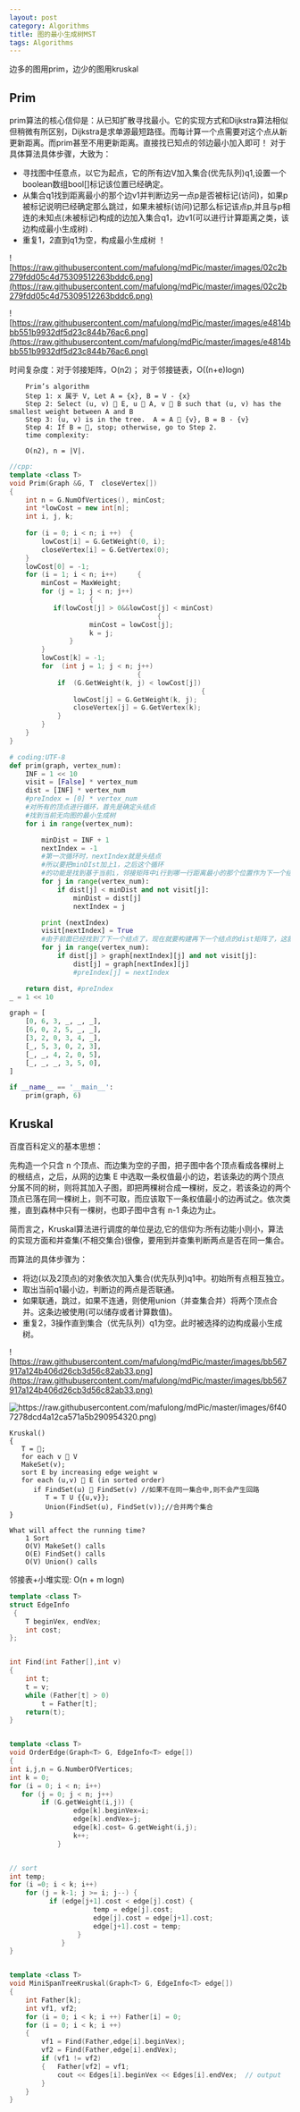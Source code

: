 ```yaml
---
layout: post
category: Algorithms
title: 图的最小生成树MST
tags: Algorithms
---
```


边多的图用prim，边少的图用kruskal

## Prim

prim算法的核心信仰是：从已知扩散寻找最小。它的实现方式和Dijkstra算法相似但稍微有所区别，Dijkstra是求单源最短路径。而每计算一个点需要对这个点从新更新距离。而prim甚至不用更新距离。直接找已知点的邻边最小加入即可！
对于具体算法具体步骤，大致为：

- 寻找图中任意点，以它为起点，它的所有边V加入集合(优先队列)q1,设置一个boolean数组bool[]标记该位置已经确定。
- 从集合q1找到距离最小的那个边v1并判断边另一点p是否被标记(访问)，如果p被标记说明已经确定那么跳过，如果未被标(访问)记那么标记该点p,并且与p相连的未知点(未被标记)构成的边加入集合q1，边v1(可以进行计算距离之类，该边构成最小生成树) .
- 重复1，2直到q1为空，构成最小生成树 ！


![https://raw.githubusercontent.com/mafulong/mdPic/master/images/02c2b279fdd05c4d75309512263bddc6.png](https://raw.githubusercontent.com/mafulong/mdPic/master/images/02c2b279fdd05c4d75309512263bddc6.png)

![https://raw.githubusercontent.com/mafulong/mdPic/master/images/e4814bbb551b9932df5d23c844b76ac6.png](https://raw.githubusercontent.com/mafulong/mdPic/master/images/e4814bbb551b9932df5d23c844b76ac6.png)

时间复杂度：对于邻接矩阵，O(n2)； 对于邻接链表，O((n+e)logn)

```
    Prim’s algorithm
    Step 1: x 属于 V, Let A = {x}, B = V - {x}
    Step 2: Select (u, v)  E, u  A, v  B such that (u, v) has the smallest weight between A and B
    Step 3: (u, v) is in the tree.  A = A  {v}, B = B - {v}
    Step 4: If B = , stop; otherwise, go to Step 2.
    time complexity:

    O(n2), n = |V|.
```

```c++
//cpp:
template <class T>
void Prim(Graph &G, T  closeVertex[])
{
	int n = G.NumOfVertices(), minCost;
	int *lowCost = new int[n];
	int i, j, k;
	
	for (i = 0; i < n; i ++)  {	
		lowCost[i] = G.GetWeight(0, i);
		closeVertex[i] = G.GetVertex(0);
	}
	lowCost[0] = -1;
	for (i = 1; i < n; i++) 	{
		minCost = MaxWeight;	 
		for (j = 1; j < n; j++)
                	{
		   if(lowCost[j] > 0&&lowCost[j] < minCost) 
                                     {
		            minCost = lowCost[j];
		            k = j;
		       }
		}
		lowCost[k] = -1;
		for  (int j = 1; j < n; j++)  
                                { 
			if  (G.GetWeight(k, j) < lowCost[j])
                                                {
				lowCost[j] = G.GetWeight(k, j); 
				closeVertex[j] = G.GetVertex(k);
			}
		}
	}
}

```

```python
# coding:UTF-8
def prim(graph, vertex_num):
    INF = 1 << 10
    visit = [False] * vertex_num
    dist = [INF] * vertex_num
    #preIndex = [0] * vertex_num
    #对所有的顶点进行循环，首先是确定头结点
    #找到当前无向图的最小生成树
    for i in range(vertex_num):

        minDist = INF + 1
        nextIndex = -1
        #第一次循环时，nextIndex就是头结点
        #所以要把minDIst加上1，之后这个循环
        #的功能是找到基于当前i，邻接矩阵中i行到哪一行距离最小的那个位置作为下一个结点，当然前提是那个结点没有去过
        for j in range(vertex_num):
            if dist[j] < minDist and not visit[j]:
                minDist = dist[j]
                nextIndex = j

        print (nextIndex)
        visit[nextIndex] = True
        #由于前面已经找到了下一个结点了，现在就要构建再下一个结点的dist矩阵了，这就要看当前这个nextIndex这一行了
        for j in range(vertex_num):
            if dist[j] > graph[nextIndex][j] and not visit[j]:
                dist[j] = graph[nextIndex][j]
                #preIndex[j] = nextIndex

    return dist, #preIndex
_ = 1 << 10

graph = [
    [0, 6, 3, _, _, _],
    [6, 0, 2, 5, _, _],
    [3, 2, 0, 3, 4, _],
    [_, 5, 3, 0, 2, 3],
    [_, _, 4, 2, 0, 5],
    [_, _, _, 3, 5, 0],
]

if __name__ == '__main__':
    prim(graph, 6)

```

## Kruskal

百度百科定义的基本思想：

先构造一个只含 n 个顶点、而边集为空的子图，把子图中各个顶点看成各棵树上的根结点，之后，从网的边集 E 中选取一条权值最小的边，若该条边的两个顶点分属不同的树，则将其加入子图，即把两棵树合成一棵树，反之，若该条边的两个顶点已落在同一棵树上，则不可取，而应该取下一条权值最小的边再试之。依次类推，直到森林中只有一棵树，也即子图中含有 n-1 条边为止。

简而言之，Kruskal算法进行调度的单位是边,它的信仰为:所有边能小则小，算法的实现方面和并查集(不相交集合)很像，要用到并查集判断两点是否在同一集合。

而算法的具体步骤为：

- 将边(以及2顶点)的对象依次加入集合(优先队列)q1中。初始所有点相互独立。
- 取出当前q1最小边，判断边的两点是否联通。
- 如果联通，跳过，如果不连通，则使用union（并查集合并）将两个顶点合并。这条边被使用(可以储存或者计算数值)。
- 重复2，3操作直到集合（优先队列）q1为空。此时被选择的边构成最小生成树。


![https://raw.githubusercontent.com/mafulong/mdPic/master/images/bb567917a124b406d26cb3d56c82ab33.png](https://raw.githubusercontent.com/mafulong/mdPic/master/images/bb567917a124b406d26cb3d56c82ab33.png)

![https://raw.githubusercontent.com/mafulong/mdPic/master/images/6f407278dcd4a12ca571a5b290954320.png)](https://raw.githubusercontent.com/mafulong/mdPic/master/images/6f407278dcd4a12ca571a5b290954320.png)

```
Kruskal()
{
   T = ;
   for each v  V
   MakeSet(v);
   sort E by increasing edge weight w 
   for each (u,v)  E (in sorted order)
      if FindSet(u)  FindSet(v) //如果不在同一集合中,则不会产生回路
         T = T U {{u,v}};
         Union(FindSet(u), FindSet(v));//合并两个集合
}
```
```
What will affect the running time?
    1 Sort
    O(V) MakeSet() calls
    O(E) FindSet() calls
    O(V) Union() calls   
```

邻接表+小堆实现:             O(n  + m logn)


```c++
template <class T>
struct EdgeInfo 
 {
    T beginVex, endVex;
    int cost;
};


int Find(int Father[],int v)
{
    int t;
    t = v;
    while (Father[t] > 0)
        t = Father[t];
    return(t);
}


template <class T>
void OrderEdge(Graph<T> G, EdgeInfo<T> edge[])
{    
int i,j,n = G.NumberOfVertices;
int k = 0;
for (i = 0; i < n; i++)
   for (j = 0; j < n; j++) 
        if (G.getWeight(i,j)) {  
                edge[k].beginVex=i;
                edge[k].endVex=j;
                edge[k].cost= G.getWeight(i,j);
                k++;
            }


// sort
int temp;
for (i =0; i < k; i++)
    for (j = k-1; j >= i; j--) { 
          if (edge[j+1].cost < edge[j].cost) { 
                     temp = edge[j].cost;
                     edge[j].cost = edge[j+1].cost;
                     edge[j+1].cost = temp;
                 }
             }
}


template <class T>
void MiniSpanTreeKruskal(Graph<T> G, EdgeInfo<T> edge[])
{ 
    int Father[k];
    int vf1, vf2;
    for (i = 0; i < k; i ++) Father[i] = 0;
    for (i = 0; i < k; i ++)
    {
        vf1 = Find(Father,edge[i].beginVex);
        vf2 = Find(Father,edge[i].endVex); 
        if (vf1 != vf2)
        {   Father[vf2] = vf1;
            cout << Edges[i].beginVex << Edges[i].endVex;  // output
        }
    }
}

```